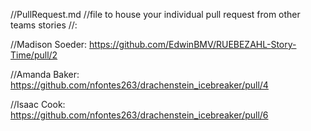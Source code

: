 //PullRequest.md
//file to house your individual pull request from other teams stories
//<Name>: <link to pull request>

//Madison Soeder: https://github.com/EdwinBMV/RUEBEZAHL-Story-Time/pull/2

//Amanda Baker: https://github.com/nfontes263/drachenstein_icebreaker/pull/4

//Isaac Cook: https://github.com/nfontes263/drachenstein_icebreaker/pull/6
